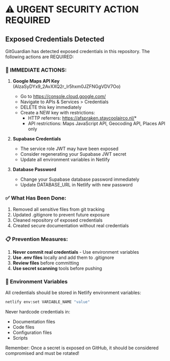 # ⚠️ URGENT SECURITY ACTION REQUIRED

## Exposed Credentials Detected

GitGuardian has detected exposed credentials in this repository. The following actions are REQUIRED:

### 🔴 IMMEDIATE ACTIONS:

1. **Google Maps API Key** (AIzaSyDYx9_2AvXXQ2r_Ir5hxm0JZFNGgVDV7Oo)
   - Go to https://console.cloud.google.com/
   - Navigate to APIs & Services > Credentials
   - DELETE this key immediately
   - Create a NEW key with restrictions:
     - HTTP referrers: https://afspraken.staycoolairco.nl/*
     - API restrictions: Maps JavaScript API, Geocoding API, Places API only

2. **Supabase Credentials**
   - The service role JWT may have been exposed
   - Consider regenerating your Supabase JWT secret
   - Update all environment variables in Netlify

3. **Database Password**
   - Change your Supabase database password immediately
   - Update DATABASE_URL in Netlify with new password

### ✅ What Has Been Done:

1. Removed all sensitive files from git tracking
2. Updated .gitignore to prevent future exposure
3. Cleaned repository of exposed credentials
4. Created secure documentation without real credentials

### 📋 Prevention Measures:

1. **Never commit real credentials** - Use environment variables
2. **Use .env files** locally and add them to .gitignore
3. **Review files** before committing
4. **Use secret scanning** tools before pushing

### 🔐 Environment Variables

All credentials should be stored in Netlify environment variables:
```bash
netlify env:set VARIABLE_NAME "value"
```

Never hardcode credentials in:
- Documentation files
- Code files
- Configuration files
- Scripts

Remember: Once a secret is exposed on GitHub, it should be considered compromised and must be rotated!